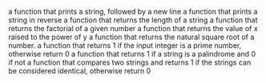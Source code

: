 a function that prints a string, followed by a new line
a function that prints a string in reverse
a function that returns the length of a string
a function that returns the factorial of a given number
a function that returns the value of x raised to the power of y
a function that returns the natural square root of a number.
a function that returns 1 if the input integer is a prime number, otherwise return 0
a function that returns 1 if a string is a palindrome and 0 if not
a function that compares two strings and returns 1 if the strings can be considered identical, otherwise return 0
